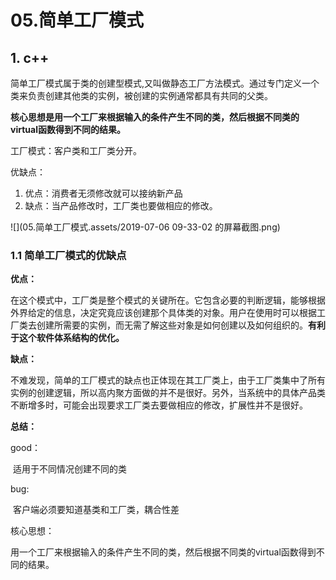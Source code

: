 # 05.简单工厂模式

## 1. c++

简单工厂模式属于类的创建型模式,又叫做静态工厂方法模式。通过专门定义一个类来负责创建其他类的实例，被创建的实例通常都具有共同的父类。

**核心思想是用一个工厂来根据输入的条件产生不同的类，然后根据不同类的virtual函数得到不同的结果。**

工厂模式：客户类和工厂类分开。  

优缺点：

1. 优点：消费者无须修改就可以接纳新产品
2. 缺点：当产品修改时，工厂类也要做相应的修改。

![](05.简单工厂模式.assets/2019-07-06 09-33-02 的屏幕截图.png)

### 1.1 简单工厂模式的优缺点

**优点：**

在这个模式中，工厂类是整个模式的关键所在。它包含必要的判断逻辑，能够根据外界给定的信息，决定究竟应该创建那个具体类的对象。用户在使用时可以根据工厂类去创建所需要的实例，而无需了解这些对象是如何创建以及如何组织的。**有利于这个软件体系结构的优化。**

**缺点：**

不难发现，简单的工厂模式的缺点也正体现在其工厂类上，由于工厂类集中了所有实例的创建逻辑，所以高内聚方面做的并不是很好。另外，当系统中的具体产品类不断增多时，可能会出现要求工厂类去要做相应的修改，扩展性并不是很好。

**总结：**

good：

​	适用于不同情况创建不同的类

bug:

​	客户端必须要知道基类和工厂类，耦合性差

核心思想：

​	用一个工厂来根据输入的条件产生不同的类，然后根据不同类的virtual函数得到不同的结果。

